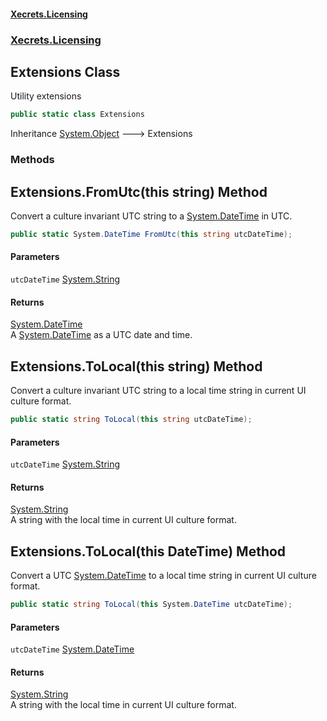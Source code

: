 #### [Xecrets.Licensing](index.md 'index')
### [Xecrets.Licensing](Xecrets.Licensing.md 'Xecrets.Licensing')

## Extensions Class

Utility extensions

```csharp
public static class Extensions
```

Inheritance [System.Object](https://docs.microsoft.com/en-us/dotnet/api/System.Object 'System.Object') &#129106; Extensions
### Methods

<a name='Xecrets.Licensing.Extensions.FromUtc(thisstring)'></a>

## Extensions.FromUtc(this string) Method

Convert a culture invariant UTC string to a [System.DateTime](https://docs.microsoft.com/en-us/dotnet/api/System.DateTime 'System.DateTime') in UTC.

```csharp
public static System.DateTime FromUtc(this string utcDateTime);
```
#### Parameters

<a name='Xecrets.Licensing.Extensions.FromUtc(thisstring).utcDateTime'></a>

`utcDateTime` [System.String](https://docs.microsoft.com/en-us/dotnet/api/System.String 'System.String')

#### Returns
[System.DateTime](https://docs.microsoft.com/en-us/dotnet/api/System.DateTime 'System.DateTime')  
A [System.DateTime](https://docs.microsoft.com/en-us/dotnet/api/System.DateTime 'System.DateTime') as a UTC date and time.

<a name='Xecrets.Licensing.Extensions.ToLocal(thisstring)'></a>

## Extensions.ToLocal(this string) Method

Convert a culture invariant UTC string to a local time string in current UI culture format.

```csharp
public static string ToLocal(this string utcDateTime);
```
#### Parameters

<a name='Xecrets.Licensing.Extensions.ToLocal(thisstring).utcDateTime'></a>

`utcDateTime` [System.String](https://docs.microsoft.com/en-us/dotnet/api/System.String 'System.String')

#### Returns
[System.String](https://docs.microsoft.com/en-us/dotnet/api/System.String 'System.String')  
A string with the local time in current UI culture format.

<a name='Xecrets.Licensing.Extensions.ToLocal(thisSystem.DateTime)'></a>

## Extensions.ToLocal(this DateTime) Method

Convert a UTC [System.DateTime](https://docs.microsoft.com/en-us/dotnet/api/System.DateTime 'System.DateTime') to a local time string in current UI culture format.

```csharp
public static string ToLocal(this System.DateTime utcDateTime);
```
#### Parameters

<a name='Xecrets.Licensing.Extensions.ToLocal(thisSystem.DateTime).utcDateTime'></a>

`utcDateTime` [System.DateTime](https://docs.microsoft.com/en-us/dotnet/api/System.DateTime 'System.DateTime')

#### Returns
[System.String](https://docs.microsoft.com/en-us/dotnet/api/System.String 'System.String')  
A string with the local time in current UI culture format.